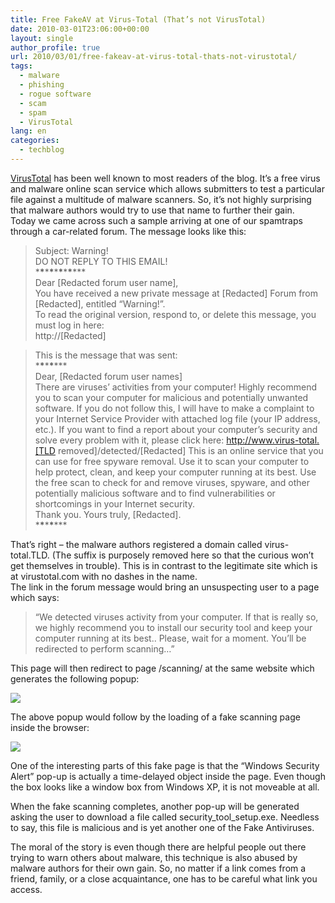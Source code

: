 ```yaml
---
title: Free FakeAV at Virus-Total (That’s not VirusTotal)
date: 2010-03-01T23:06:00+00:00
layout: single
author_profile: true
url: 2010/03/01/free-fakeav-at-virus-total-thats-not-virustotal/
tags:
  - malware
  - phishing
  - rogue software
  - scam
  - spam
  - VirusTotal
lang: en
categories: 
  - techblog
---
```

[VirusTotal](http://www.virustotal.com/) has been well known to most readers of the blog. It’s a free virus and malware online scan service which allows submitters to test a particular file against a multitude of malware scanners. So, it’s not highly surprising that malware authors would try to use that name to further their gain.  
Today we came across such a sample arriving at one of our spamtraps through a car-related forum. The message looks like this:

> Subject: Warning!  
> DO NOT REPLY TO THIS EMAIL!  
> \***\***\***\***\***\***\***\***\***  
> Dear [Redacted forum user name],  
> You have received a new private message at [Redacted] Forum from [Redacted], entitled “Warning!”.  
> To read the original version, respond to, or delete this message, you must log in here:  
> http://[Redacted] 

> This is the message that was sent:  
> \***\***\***\***\***  
> Dear, [Redacted forum user names]  
> There are viruses’ activities from your computer! Highly recommend you to scan your computer for malicious and potentially unwanted software. If you do not follow this, I will have to make a complaint to your Internet Service Provider with attached log file (your IP address, etc.). If you want to find a report about your computer’s security and solve every problem with it, please click here: http://www.virus-total.[TLD removed]/detected/[Redacted] This is an online service that you can use for free spyware removal. Use it to scan your computer to help protect, clean, and keep your computer running at its best. Use the free scan to check for and remove viruses, spyware, and other potentially malicious software and to find vulnerabilities or shortcomings in your Internet security.  
> Thank you. Yours truly, [Redacted].  
> \***\***\***\***\***

That’s right – the malware authors registered a domain called virus-total.TLD. (The suffix is purposely removed here so that the curious won’t get themselves in trouble). This is in contrast to the legitimate site which is at virustotal.com with no dashes in the name.  
The link in the forum message would bring an unsuspecting user to a page which says:

> “We detected viruses activity from your computer. If that is really so, we highly recommend you to install our security tool and keep your computer running at its best.. Please, wait for a moment. You’ll be redirected to perform scanning…”

This page will then redirect to page /scanning/ at the same website which generates the following popup:

[![](http://2.bp.blogspot.com/_vaUVXcmC3OI/S4xAQEQ7Y6I/AAAAAAAABDk/puEOHeU9A70/s640/virustotalfakeav1.png)](http://2.bp.blogspot.com/_vaUVXcmC3OI/S4xAQEQ7Y6I/AAAAAAAABDk/puEOHeU9A70/s1600-h/virustotalfakeav1.png)

The above popup would follow by the loading of a fake scanning page inside the browser:

[![](http://4.bp.blogspot.com/_vaUVXcmC3OI/S4xATUQcSKI/AAAAAAAABDs/IQM-0x_zcvQ/s640/virustotalfakeav2.png)](http://4.bp.blogspot.com/_vaUVXcmC3OI/S4xATUQcSKI/AAAAAAAABDs/IQM-0x_zcvQ/s1600-h/virustotalfakeav2.png)

One of the interesting parts of this fake page is that the “Windows Security Alert” pop-up is actually a time-delayed object inside the page. Even though the box looks like a window box from Windows XP, it is not moveable at all.

When the fake scanning completes, another pop-up will be generated asking the user to download a file called security\_tool\_setup.exe. Needless to say, this file is malicious and is yet another one of the Fake Antiviruses.

The moral of the story is even though there are helpful people out there trying to warn others about malware, this technique is also abused by malware authors for their own gain. So, no matter if a link comes from a friend, family, or a close acquaintance, one has to be careful what link you access.